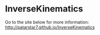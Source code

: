 InverseKinematics
=================

Go to the site below for more information:
http://patarstar7.github.io/InverseKinematics
